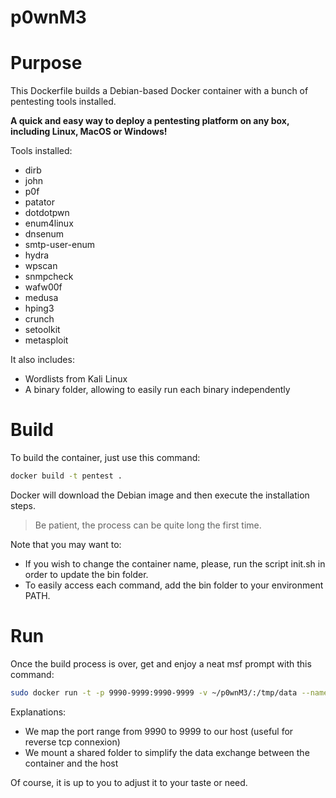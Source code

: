 # p0wnM3

# Purpose

This Dockerfile builds a Debian-based Docker container with a bunch of pentesting tools installed.

**A quick and easy way to deploy a pentesting platform on any box, including Linux, MacOS or Windows!**

Tools installed:

- dirb
- john
- p0f
- patator
- dotdotpwn
- enum4linux
- dnsenum
- smtp-user-enum
- hydra
- wpscan
- snmpcheck
- wafw00f
- medusa
- hping3
- crunch
- setoolkit
- metasploit

It also includes:

- Wordlists from Kali Linux
- A binary folder, allowing to easily run each binary independently

# Build

To build the container, just use this command:

```bash
docker build -t pentest .
```

Docker will download the Debian image and then execute the installation steps.

> Be patient, the process can be quite long the first time.

Note that you may want to:

- If you wish to change the container name, please, run the script init.sh in order to update the bin folder.
- To easily access each command, add the bin folder to your environment PATH.

# Run

Once the build process is over, get and enjoy a neat msf prompt with this command:

```bash
sudo docker run -t -p 9990-9999:9990-9999 -v ~/p0wnM3/:/tmp/data --name pentest pentest
```

Explanations:

- We map the port range from 9990 to 9999 to our host (useful for reverse tcp connexion)
- We mount a shared folder to simplify the data exchange between the container and the host

Of course, it is up to you to adjust it to your taste or need.
